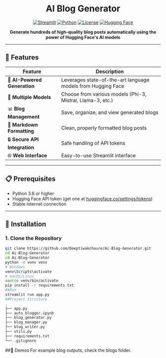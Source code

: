 <div align="center">

# AI Blog Generator

[![Streamlit](https://img.shields.io/badge/Streamlit-1.32.0-red?style=for-the-badge&logo=streamlit&logoColor=white)](https://streamlit.io/)
[![Python](https://img.shields.io/badge/Python-3.8%2B-blue?style=for-the-badge&logo=python&logoColor=white)](https://www.python.org/)
[![License](https://img.shields.io/badge/License-MIT-green?style=for-the-badge)](https://opensource.org/licenses/MIT)
[![Hugging Face](https://img.shields.io/badge/Hugging%20Face-Models-yellow?style=for-the-badge&logo=huggingface&logoColor=white)](https://huggingface.co/)

**Generate hundreds of high-quality blog posts automatically using the power of Hugging Face's AI models**

</div>

---

## 🌟 Features

<div align="center">

| Feature | Description |
|---------|-------------|
| 🤖 **AI-Powered Generation** | Leverages state-of-the-art language models from Hugging Face |
| 📝 **Multiple Models** | Choose from various models (Phi-3, Mistral, Llama-3, etc.) |
| 📊 **Blog Management** | Save, organize, and view generated blogs |
| 🎨 **Markdown Formatting** | Clean, properly formatted blog posts |
| 🔒 **Secure API Integration** | Safe handling of API tokens |
| 🌐 **Web Interface** | Easy-to-use Streamlit interface |

</div>

---

## 📋 Prerequisites

- Python 3.8 or higher
- Hugging Face API token (get one at [huggingface.co/settings/tokens](https://huggingface.co/settings/tokens))
- Stable internet connection

---

## 🚀 Installation

### 1. Clone the Repository

```bash
git clone https://github.com/Deeptiwakchaure/Ai-Blog-Generator.git
cd Ai-Blog-Generator
cd Ai-Blog-Generator
python -m venv venv
# Windows
venv\Scripts\activate
# macOS/Linux
source venv/bin/activate
pip install -r requirements.txt
##Run
streamlit run app.py
##Project Structure
.
├── app.py
├── auto_blogger.ipynb
├── blog_generator.py
├── blog_manager.py
├── blog_writer.py
├── utils.py
├── requirements.txt
└── .gitignore
```
##📸 Demos
For example blog outputs, check the blogs folder.
